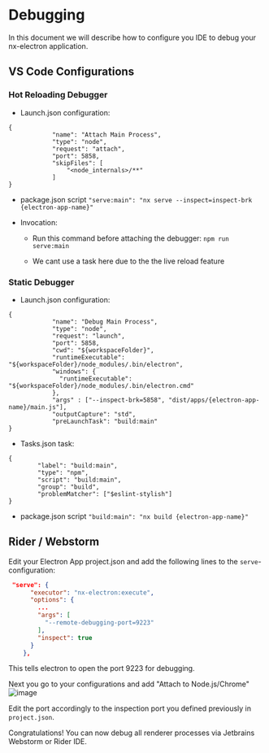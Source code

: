 # Debugging
In this document we will describe how to configure you IDE to debug your nx-electron application.

## VS Code Configurations

### Hot Reloading Debugger
- Launch.json configuration:
```
{
            "name": "Attach Main Process",
            "type": "node",
            "request": "attach",
            "port": 5858,
            "skipFiles": [
                "<node_internals>/**"
            ]
}
```

- package.json script
`"serve:main": "nx serve --inspect=inspect-brk {electron-app-name}"`

- Invocation:
  - Run this command before attaching the debugger:
    `npm run serve:main`

  - We cant use a task here due to the the live reload feature 


### Static Debugger
- Launch.json configuration:
```
{
            "name": "Debug Main Process",
            "type": "node",
            "request": "launch",
            "port": 5858,
            "cwd": "${workspaceFolder}",
            "runtimeExecutable": "${workspaceFolder}/node_modules/.bin/electron",
            "windows": {
              "runtimeExecutable": "${workspaceFolder}/node_modules/.bin/electron.cmd"
            },
            "args" : ["--inspect-brk=5858", "dist/apps/{electron-app-name}/main.js"],
            "outputCapture": "std",
            "preLaunchTask": "build:main"
}
```

- Tasks.json task:
```
{
        "label": "build:main",
        "type": "npm",
        "script": "build:main",
        "group": "build",
        "problemMatcher": ["$eslint-stylish"]
}
```

- package.json script
`"build:main": "nx build {electron-app-name}"`

## Rider / Webstorm
Edit your Electron App project.json and add the following lines to the `serve`-configuration:
```json
 "serve": {
      "executor": "nx-electron:execute",
      "options": {
        ...
        "args": [
          "--remote-debugging-port=9223"
        ],
        "inspect": true
      }
    },
```    

This tells electron to open the port 9223 for debugging. 

Next you go to your configurations and add "Attach to Node.js/Chrome"
![image](https://user-images.githubusercontent.com/3856060/220625282-c1293cb6-80f1-47c5-9ceb-e881d30f8e9e.png)

Edit the port accordingly to the inspection port you defined previously in `project.json`.

Congratulations! You can now debug all renderer processes via Jetbrains Webstorm or Rider IDE.
